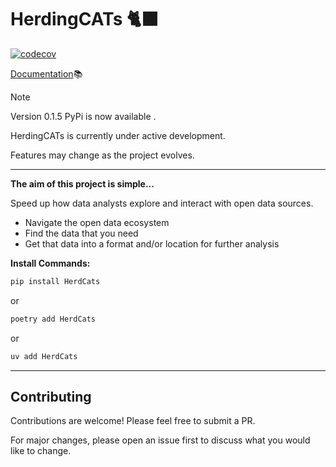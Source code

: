 # HerdingCATs 🐈‍⬛

[![codecov](https://codecov.io/gh/CHRISCARLON/Herding-CATs/graph/badge.svg?token=Y9Z0QA39S3)](https://codecov.io/gh/CHRISCARLON/Herding-CATs)

[Documentation](https://herdingcats.dev)📚

> [!NOTE]
> Version 0.1.5 PyPi is now available .
>
> HerdingCATs is currently under active development.
>
> Features may change as the project evolves.

---

**The aim of this project is simple...**

Speed up how data analysts explore and interact with open data sources.

- Navigate the open data ecosystem
- Find the data that you need
- Get that data into a format and/or location for further analysis

**Install Commands:**

```bash
pip install HerdCats
```

or

```bash
poetry add HerdCats
```

or

```bash
uv add HerdCats
```

---

## Contributing

Contributions are welcome! Please feel free to submit a PR.

For major changes, please open an issue first to discuss what you would like to change.
